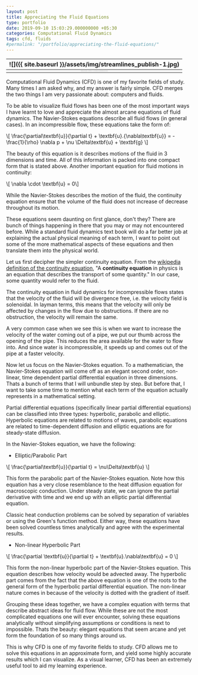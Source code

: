 ```yaml
---
layout: post
title: Appreciating the Fluid Equations
type: portfolio
date: 2019-09-10 15:03:29.000000000 +05:30
categories: Computational Fluid Dynamics
tags: cfd, fluids
#permalink: "/portfolio/appreciating-the-fluid-equations/"
---
```


| ![]({{ site.baseurl }}/assets/img/streamlines_publish-1.jpg) |
|:--:|
| <span style="font-family:Times New Roman; font-size: 1;">_Streamlines around a cylinder of diameter = 1 in a flow of uniform velocity of U = 1. Note here that the diameter and velocity are non-dimensionalized, and thus do not have any units._|

Computational Fluid Dynamics (CFD) is one of my favorite fields of study. Many times I am asked why, and my answer is fairly simple. CFD merges the two things I am very passionate about: computers and fluids.

To be able to visualize fluid flows has been one of the most important ways I have learnt to love and appreciate the almost arcane equations of fluid dynamics. The Navier-Stokes equations describe all fluid flows (in general cases). In an incompressible flow, these equations take the form of:

\\[ \\frac{\\partial\\textbf{u}}{\\partial t} + \\textbf{u}.{\\nabla\\textbf{u}} = -\\frac{1}{\\rho} \\nabla p + \\nu \\Delta\\textbf{u} + \\textbf{g} \\]

The beauty of this equation is it describes motions of the fluid in 3 dimensions and time. All of this information is packed into one compact form that is stated above. Another important equation for fluid motions in continuity:

\\[ \\nabla \\cdot \\textbf{u} = 0\\]

While the Navier-Stokes describes the motion of the fluid, the continuity equation ensure that the volume of the fluid does not increase of decrease throughout its motion.

These equations seem daunting on first glance, don't they? There are bunch of things happening in there that you may or may not encountered before. While a standard fluid dynamics text book will do a far better job at explaining the actual physical meaning of each term, I want to point out some of the more mathematical aspects of these equations and then translate them into the physical world.

Let us first decipher the simpler continuity equation. From the [wikipedia definition of the continuity equation](https:/en.wikipedia.org/wiki/Continuity_equation), "A **continuity equation** in physics is an equation that describes the transport of some quantity." In our case, some quantity would refer to the fluid.

The continuity equation in fluid dynamics for incompressible flows states that the velocity of the fluid will be divergence free, i.e. the velocity field is solenoidal. In layman terms, this means that the velocity will only be affected by changes in the flow due to obstructions. If there are no obstruction, the velocity will remain the same.

A very common case when we see this is when we want to increase the velocity of the water coming out of a pipe, we put our thumb across the opening of the pipe. This reduces the area available for the water to flow into. And since water is incompressible, it speeds up and comes out of the pipe at a faster velocity.

Now let us focus on the Navier-Stokes equation. To a mathematician, the Navier-Stokes equation will come off as an elegant second order, non-linear, time dependent partial differential equation in three dimensions. Thats a bunch of terms that I will unbundle step by step. But before that, I want to take some time to mention what each term of the equation actually represents in a mathematical setting.

Partial differential equations (specifically linear partial differential equations) can be classified into three types: hyperbolic, parabolic and elliptic. Hyperbolic equations are related to motions of waves, parabolic equations are related to time-dependent diffusion and elliptic equations are for steady-state diffusion.

In the Navier-Stokes equation, we have the following:

*   Elliptic/Parabolic Part

\\[ \\frac{\\partial\\textbf{u}}{\\partial t} = \\nu\\Delta\\textbf{u} \\]

This form the parabolic part of the Navier-Stokes equation. Note how this equation has a very close resemblance to the heat diffusion equation for macroscopic conduction. Under steady state, we can ignore the partial derivative with time and we end up with an elliptic partial differential equation.

Classic heat conduction problems can be solved by separation of variables or using the Green's function method. Either way, these equations have been solved countless times analytically and agree with the experimental results.

*   Non-linear Hyperbolic Part

\\[ \\frac{\\partial \\textbf{u}}{\\partial t} + \\textbf{u}.\\nabla\\textbf{u} = 0 \\]

This form the non-linear hyperbolic part of the Navier-Stokes equation. This equation describes how velocity would be advected away. The hyperbolic part comes from the fact that the above equation is one of the roots to the general form of the hyperbolic partial differential equation. The non-linear nature comes in because of the velocity is dotted with the gradient of itself.

Grouping these ideas together, we have a complex equation with terms that describe abstract ideas for fluid flow. While these are not the most complicated equations one will ever encounter, solving these equations analytically without simplifying assumptions or conditions is next to impossible. Thats the beauty: elegant equations that seem arcane and yet form the foundation of so many things around us.

This is why CFD is one of my favorite fields to study. CFD allows me to solve this equations in an approximate form, and yield some highly accurate results which I can visualize. As a visual learner, CFD has been an extremely useful tool to aid my learning experience.

